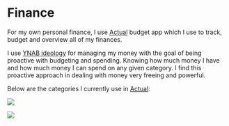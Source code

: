 # Finance
For my own personal finance, I use [Actual](https://www.producthunt.com/upcoming/actual) budget app which I use to track, budget and overview all of my finances.

I use [YNAB ideology](http://classic.youneedabudget.com/method) for managing my money with the goal of being proactive with budgeting and spending. Knowing how much money I have and how much money I can spend on any given category. I find this proactive approach in dealing with money very freeing and powerful.

Below are the categories I currently use in [Actual](https://www.producthunt.com/upcoming/actual):

![](https://i.imgur.com/EmzOfZz.png)

![](https://i.imgur.com/wmjtsDj.png)